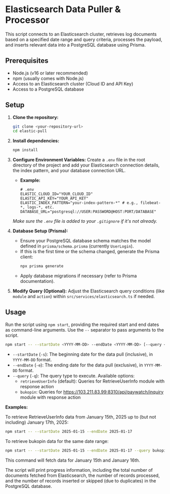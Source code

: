 # Elasticsearch Data Puller & Processor

This script connects to an Elasticsearch cluster, retrieves log documents based on a specified date range and query criteria, processes the payload, and inserts relevant data into a PostgreSQL database using Prisma.

## Prerequisites

*   Node.js (v16 or later recommended)
*   npm (usually comes with Node.js)
*   Access to an Elasticsearch cluster (Cloud ID and API Key)
*   Access to a PostgreSQL database

## Setup

1.  **Clone the repository:**
    ```bash
    git clone <your-repository-url>
    cd elastic-pull
    ```

2.  **Install dependencies:**
    ```bash
    npm install
    ```

3.  **Configure Environment Variables:**
    Create a `.env` file in the root directory of the project and add your Elasticsearch connection details, the index pattern, and your database connection URL.

    *   **Example:**
        ```dotenv
        # .env
        ELASTIC_CLOUD_ID="YOUR_CLOUD_ID"
        ELASTIC_API_KEY="YOUR_API_KEY"
        ELASTIC_INDEX_PATTERN="your-index-pattern-*" # e.g., filebeat-*, logs-*, etc.
        DATABASE_URL="postgresql://USER:PASSWORD@HOST:PORT/DATABASE"
        ```

    *Make sure the `.env` file is added to your `.gitignore` if it's not already.*

4.  **Database Setup (Prisma):**
    *   Ensure your PostgreSQL database schema matches the model defined in `prisma/schema.prisma` (currently `UserLogin`).
    *   If this is the first time or the schema changed, generate the Prisma client:
        ```bash
        npx prisma generate
        ```
    *   Apply database migrations if necessary (refer to Prisma documentation).

5.  **Modify Query (Optional):**
    Adjust the Elasticsearch query conditions (like `module` and `action`) within `src/services/elasticsearch.ts` if needed.

## Usage

Run the script using `npm start`, providing the required start and end dates as command-line arguments. Use the `--` separator to pass arguments to the script.

```bash
npm start -- --startDate <YYYY-MM-DD> --endDate <YYYY-MM-DD> [--query <QUERY_TYPE>]
```

*   `--startDate` (`-s`): The beginning date for the data pull (inclusive), in `YYYY-MM-DD` format.
*   `--endDate` (`-e`): The ending date for the data pull (exclusive), in `YYYY-MM-DD` format.
*   `--query` (`-q`): The query type to execute. Available options:
    *   `retrieveUserInfo` (default): Queries for RetrieveUserInfo module with response action
    *   `bukopin`: Queries for https://103.211.83.99:8310/api/paywatch/inquiry module with response action

**Examples:**

To retrieve RetrieveUserInfo data from January 15th, 2025 up to (but not including) January 17th, 2025:

```bash
npm start -- --startDate 2025-01-15 --endDate 2025-01-17
```

To retrieve bukopin data for the same date range:

```bash
npm start -- --startDate 2025-01-15 --endDate 2025-01-17 --query bukopin
```

This command will fetch data for January 15th and January 16th.

The script will print progress information, including the total number of documents fetched from Elasticsearch, the number of records processed, and the number of records inserted or skipped (due to duplicates) in the PostgreSQL database.
